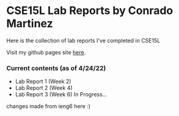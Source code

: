 # CSE15L Lab Reports by Conrado Martinez
Here is the collection of lab reports I've completed in CSE15L

Visit my github pages site [here](https://conrado-m-ucsd.github.io/CSE15L-Lab-Reports/).

### Current contents (as of 4/24/22) 
- Lab Report 1 (Week 2)
- Lab Report 2 (Week 4) 
- Lab Report 3 (Week 6) In Progress...

changes made from ieng6 here :) 
